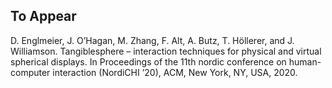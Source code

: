 ## To Appear

D. Englmeier, J. O’Hagan, M. Zhang, F. Alt, A. Butz, T. Höllerer, and J. Williamson. Tangiblesphere – interaction techniques for physical and virtual spherical displays. In Proceedings of the 11th nordic conference on human-computer interaction (NordiCHI ’20), ACM, New York, NY, USA, 2020.
